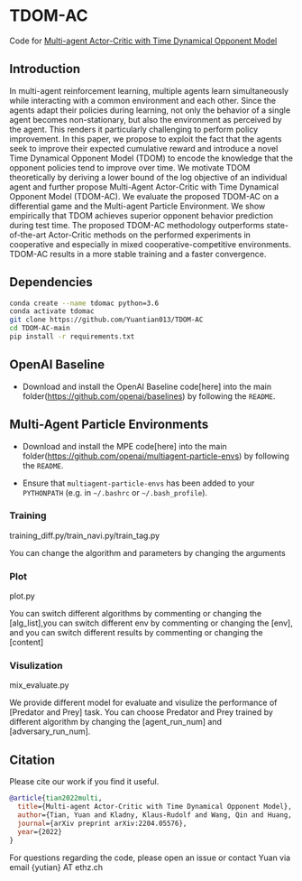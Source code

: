 # TDOM-AC
Code for [Multi-agent Actor-Critic with Time Dynamical Opponent Model](https://arxiv.org/pdf/2204.05576)


## Introduction
In multi-agent reinforcement learning, multiple agents learn simultaneously while interacting with a common environment and each other. Since the agents adapt their policies during learning, not only the behavior of a single agent becomes non-stationary, but also the environment as perceived by the agent. This renders it particularly challenging to perform policy improvement. In this paper, we propose to exploit the fact that the agents seek to improve their expected cumulative reward and introduce a novel Time Dynamical Opponent Model (TDOM) to encode the knowledge that the opponent policies tend to improve over time. We motivate TDOM theoretically by deriving a lower bound of the log objective of an individual agent and further propose Multi-Agent Actor-Critic with Time Dynamical Opponent Model (TDOM-AC). We evaluate the proposed TDOM-AC on a differential game and the Multi-agent Particle Environment. We show empirically that TDOM achieves superior opponent behavior prediction during test time. The proposed TDOM-AC methodology outperforms state-of-the-art Actor-Critic methods on the performed experiments in cooperative and especially in mixed cooperative-competitive environments. TDOM-AC results in a more stable training and a faster convergence.

## Dependencies
```bash
conda create --name tdomac python=3.6
conda activate tdomac
git clone https://github.com/Yuantian013/TDOM-AC
cd TDOM-AC-main
pip install -r requirements.txt
```
## OpenAI Baseline
- Download and install the OpenAI Baseline code[here] into the main folder(https://github.com/openai/baselines)
by following the `README`.

## Multi-Agent Particle Environments

- Download and install the MPE code[here] into the main folder(https://github.com/openai/multiagent-particle-envs)
by following the `README`.

- Ensure that `multiagent-particle-envs` has been added to your `PYTHONPATH` (e.g. in `~/.bashrc` or `~/.bash_profile`).

### Training 
training_diff.py/train_navi.py/train_tag.py

You can change the algorithm and parameters by changing the arguments

### Plot
plot.py

You can switch different algorithms by commenting or changing the [alg_list],you can switch different env by commenting or changing the [env], and you can switch different results by commenting or changing the [content]

### Visulization
mix_evaluate.py

We provide different model for evaluate and visulize the performance of [Predator and Prey] task. You can choose Predator and Prey trained by different algorithm by changing the [agent_run_num] and [adversary_run_num].


## Citation
Please cite our work if you find it useful.
```bibtex
@article{tian2022multi,
  title={Multi-agent Actor-Critic with Time Dynamical Opponent Model},
  author={Tian, Yuan and Kladny, Klaus-Rudolf and Wang, Qin and Huang, Zhiwu and Fink, Olga},
  journal={arXiv preprint arXiv:2204.05576},
  year={2022}
}
```
For questions regarding the code, please open an issue or contact Yuan via email {yutian} AT ethz.ch
